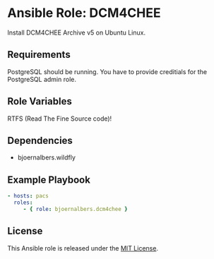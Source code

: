 Ansible Role: DCM4CHEE
======================

Install DCM4CHEE Archive v5 on Ubuntu Linux.

Requirements
------------

PostgreSQL should be running.
You have to provide creditials for the PostgreSQL admin role.

Role Variables
--------------

RTFS (Read The Fine Source code)!

Dependencies
------------

- bjoernalbers.wildfly

Example Playbook
----------------

```yaml
- hosts: pacs
  roles:
     - { role: bjoernalbers.dcm4chee }
```

License
-------

This Ansible role is released under the [MIT License](LICENSE.txt).
